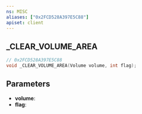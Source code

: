 ```yaml
---
ns: MISC
aliases: ["0x2FCD528A397E5C88"]
apiset: client
---
```

## _CLEAR_VOLUME_AREA

```c
// 0x2FCD528A397E5C88
void _CLEAR_VOLUME_AREA(Volume volume, int flag);
```


## Parameters
* **volume**:
* **flag**: